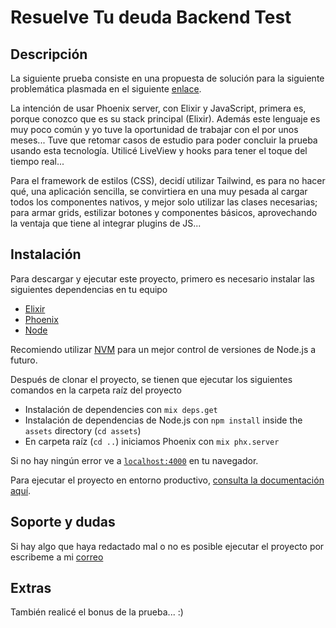 # Resuelve Tu deuda Backend Test

## Descripción
La siguiente prueba consiste en una propuesta de solución para la siguiente problemática plasmada en el siguiente [enlace](https://github.com/resuelve/prueba-ing-backend/blob/master/README.md).

La intención de usar Phoenix server, con Elixir y JavaScript, primera es, porque conozco que es su stack principal (Elixir). Además este lenguaje es muy poco común y yo tuve la oportunidad de trabajar con el por unos meses... Tuve que retomar casos de estudio para poder concluir la prueba usando esta tecnología.
Utilicé LiveView y hooks para tener el toque del tiempo real...

Para el framework de estilos (CSS), decidí utilizar Tailwind, es para no hacer qué, una aplicación sencilla, se convirtiera en una muy pesada al cargar todos los componentes nativos, y mejor solo utilizar las clases necesarias; para armar grids, estilizar botones y componentes básicos, aprovechando la ventaja que tiene al integrar plugins de JS...


## Instalación
Para descargar y ejecutar este proyecto, primero es necesario instalar las siguientes dependencias en tu equipo

  * [Elixir](https://elixir-lang.org/install.html)
  * [Phoenix](https://hexdocs.pm/phoenix/installation.html)
  * [Node](https://nodejs.org/es/download/)

Recomiendo utilizar [NVM](https://github.com/nvm-sh/nvm) para un mejor control de versiones de Node.js a futuro.

Después de clonar el proyecto, se tienen que ejecutar los siguientes comandos en la carpeta raíz del proyecto

  * Instalación de dependencies con `mix deps.get`
  * Instalación de dependencias de Node.js con `npm install` inside the `assets` directory (`cd assets`)
  * En carpeta raíz (`cd ..`) iniciamos Phoenix con `mix phx.server`

Si no hay ningún error ve a [`localhost:4000`](http://localhost:4000) en tu navegador.

Para ejecutar el proyecto en entorno productivo, [consulta la documentación aquí](https://hexdocs.pm/phoenix/deployment.html).

## Soporte y dudas
Si hay algo que haya redactado mal o no es posible ejecutar el proyecto por escribeme a mi [correo](mailto:jestorres10@gmail.com)

## Extras
También realicé el bonus de la prueba... :)